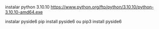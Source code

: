 instalar python 3.10.10
https://www.python.org/ftp/python/3.10.10/python-3.10.10-amd64.exe

instalar pyside6
pip install pyside6
ou
pip3 install pyside6
